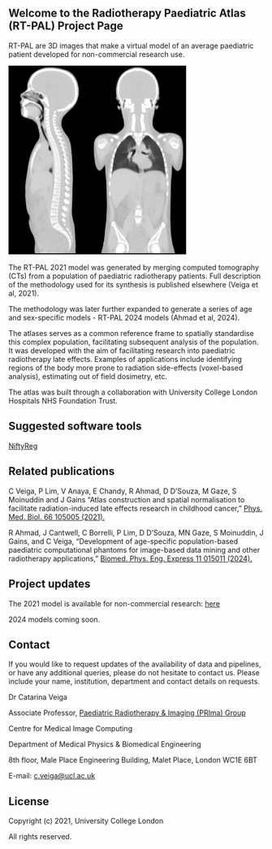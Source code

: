 ## Welcome to the Radiotherapy Paediatric Atlas (RT-PAL) Project Page

RT-PAL are 3D images that make  a virtual model of an average paediatric patient developed for non-commercial research use.

<img src="atlas.png" width="350" class="inline"/>

The RT-PAL 2021 model was generated by merging computed tomography (CTs) from a population of paediatric radiotherapy patients. Full description of the methodology used for its synthesis is published elsewhere (Veiga et al, 2021).

The methodology was later further expanded to generate a series of age and sex-specific models - RT-PAL 2024 models (Ahmad et al, 2024).

The atlases serves as a common reference frame to spatially standardise this complex population, facilitating subsequent analysis of the population. It was developed with the aim of facilitating research into paediatric radiotherapy late effects. Examples of applications include identifying regions of the body more prone to radiation side-effects (voxel-based analysis), estimating out of field dosimetry, etc.
 
The atlas was built through a collaboration with University College London Hospitals NHS Foundation Trust.



## Suggested software tools

[NiftyReg](https://sourceforge.net/projects/niftyreg/) 



## Related publications

C Veiga, P Lim, V Anaya, E Chandy, R Ahmad, D D’Souza, M Gaze, S Moinuddin and J Gains “Atlas construction and spatial normalisation to facilitate radiation-induced late effects research in childhood cancer,” [Phys. Med. Biol. 66 105005 (2021).](https://doi.org/10.1088/1361-6560/abf010)

R Ahmad, J Cantwell, C Borrelli, P Lim, D D’Souza, MN Gaze, S Moinuddin, J Gains, and C Veiga, “Development of age-specific population-based paediatric computational phantoms for image-based data mining and other radiotherapy applications,” [Biomed. Phys. Eng. Express 11 015011 (2024).](https://doi.org/10.1088/2057-1976/ad8c4a)



## Project updates

The 2021 model is available for non-commercial research: [here](https://xip.uclb.com/product/rt-pal-radiotherapy-paediatric-atlas)

2024 models coming soon.

 
## Contact

If you would like to request updates of the availability of data and pipelines, or have any additional queries, please do not hesitate to contact us. Please include your name, institution, department and contact details on requests.

Dr Catarina Veiga

Associate Professor, [Paediatric Radiotherapy & Imaging (PRIma) Group](https://www.ucl.ac.uk/medical-physics-biomedical-engineering/research/research-groups/paediatric-radiotherapy-and-imaging-group-prima)

Centre for Medical Image Computing

Department of Medical Physics & Biomedical Engineering

8th floor, Male Place Engineering Building, Malet Place, London WC1E 6BT

E-mail: c.veiga@ucl.ac.uk



## License

Copyright (c) 2021, University College London

All rights reserved.

